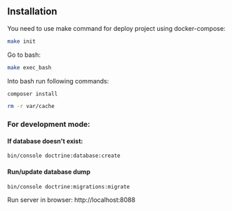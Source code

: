 ## Installation

You need to use make command for deploy project using docker-compose:

```bash
make init
```

Go to bash:

```bash
make exec_bash
```

Into bash run following commands:

```bash
composer install
```

```bash
rm -r var/cache
```

### For development mode:

#### If database doesn't exist:

```bash
bin/console doctrine:database:create
```

#### Run/update database dump

```bash
bin/console doctrine:migrations:migrate
```

Run server in browser: http://localhost:8088